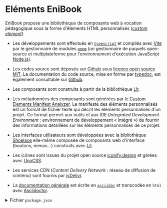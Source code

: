 # Eléments EniBook

EniBook propose une bibliothèque de composants web à vocation pédagogique sous la forme d'éléments HTML personnalisés ([_custom element_](https://developer.mozilla.org/fr/docs/Web/Web_Components/Using_custom_elements)).


* Les développements sont effectués en [`typescript`](https://www.typescriptlang.org) et compilés avec [Vite](https://vitejs.dev) par le gestionnaire de modules [`pnpm`](https://pnpm.io) (un gestionnaire de paquets open-source et multiplateforme pour l'environnement d'exécution JavaScript [Node.js](https://nodejs.org/en)). 

* Les codes source sont déposés sur [Github](https://github.com/enibook/enibook) sous [licence open source MIT](https://choosealicense.com/licenses/). La documentation du code source, mise en forme par [typedoc](https://typedoc.org), est également consultable sur [Github](https://enibook.github.io/enibook/packages/docs/api/index.html).

* Les composants sont construits à partir de la bibliothèque [Lit](https://lit.dev).

* Les métadonnées des composants sont générées par le [Custom Elements Manifest Analyzer](https://custom-elements-manifest.open-wc.org). Le manifeste des éléments personnalisés est un format de fichier texte qui décrit les éléments personnalisés d'un projet. Ce format permet aux outils et aux IDE (_Integrated Development Environment_ : environnement de développement « intégré ») de fournir des informations détaillées sur les éléments personnalisés de ce projet.

* Les interfaces utilisateurs sont développées avec la bibliothèque [Shoelace](https://shoelace.style) elle-même composée de composants web d'interface (boutons, menus...) construits avec [Lit](https://lit.dev).

* Les icônes sont issues du projet open source [iconify.design](https://iconify.design) et gérées avec [UnoCSS](https://unocss.dev).

* Les services CDN (_Content Delivery Network_ : réseau de diffusion de contenu) sont fournis par [jsDelivr](https://www.jsdelivr.com).

* La [documentation générale](https://enibook.github.io/enibook/) est écrite en [`asciidoc`](https://asciidoc.org) et transcodée en `html` avec [Asciidoctor](https://docs.asciidoctor.org).


<details>
  <summary>Fichier <code>package.json</code></summary>

  Le fichier `package.json` décrit toutes les spécificités, et en particulier toutes les dépendances, du projet EniBook.

  ```json
  {
  "name": "elements",
  "version": "1.0.0",
  "type": "module",
  "types": "dist/enibook.d.ts",
  "jsdelivr": "./cdn/enibook-autoloader.js",
  "exports": {
    ".": {
      "types": "./dist/enibook.d.ts",
      "import": "./dist/enibook.js"
    },
    "./dist/custom-elements.json": "./dist/custom-elements.json",
    "./dist/enibook.js": "./dist/enibook.js",
    "./dist/enibook-autoloader.js": "./dist/enibook-autoloader.js",
    "./dist/elements/*": "./dist/elements/*",
    "./dist/utilities/*": "./dist/utilities/*"
  },
  "files": [
    "dist",
    "cdn"
  ],
  "description": "Bibliothèque de composants web à vocation pédagogique sous la forme d’éléments HTML personnalisés.",
  "keywords": [
    "web components",
    "custom elements",
    "components"
  ],
  "repository": {
    "type": "git",
    "url": "git+https://github.com/enibook/enibook.git"
  },
  "scripts": {
    "api": "typedoc --options typedoc.json",
    "build": "npx tsc && vite build",
    "dev": "vite",
    "doc:adoc": "asciidoctor ./docs/elements/elements.adoc && unocss ./docs/elements/elements.html && asciidoctor-chunker docs/elements/elements.html --titlePage 'Eléments EniBook' -o docs/elements",
    "doc:gen": "asciidoctor ./docs/index.adoc && unocss -c uno.config-doc.ts ./docs/index.html",
    "docs": "pnpm run doc:api && pnpm run doc:adoc && pnpm run doc:gen",
    "preview": "vite -c vite.config.adoc.ts preview",
    "test": "echo \"Error: no test specified\" && exit 1"
  },
  "author": "Jacques Tisseau",
  "license": "MIT",
  "devDependencies": {
    "@custom-elements-manifest/analyzer": "^0.9.0",
    "@iconify-json/mdi": "^1.1.64",
    "@unocss/cli": "^0.58.3",
    "@unocss/preset-attributify": "^0.58.3",
    "@unocss/preset-icons": "^0.58.3",
    "@unocss/preset-tagify": "^0.58.3",
    "@unocss/preset-typography": "^0.58.3",
    "@unocss/preset-uno": "^0.58.3",
    "asciidoctor": "^3.0.2",
    "cem-plugin-jsdoc-example": "^0.0.9",
    "glob": "^10.3.10",
    "typedoc": "^0.25.7",
    "typedoc-plugin-coverage": "^2.2.0",
    "typedoc-plugin-keywords": "^1.6.0",
    "typedoc-plugin-markdown": "^3.17.1",
    "typedoc-plugin-mdn-links": "^3.1.11",
    "typedoc-plugin-merge-modules": "^5.1.0",
    "typedoc-plugin-missing-exports": "^2.1.0",
    "typedoc-theme-category-nav": "^0.0.2",
    "typedoc-theme-hierarchy": "^4.1.2",
    "typescript": "^5.3.3",
    "unocss": "^0.58.3",
    "vite": "^5.0.11",
    "vite-plugin-cem": "^0.6.0",
    "vite-plugin-cp": "^4.0.7"
  },
  "dependencies": {
    "@shoelace-style/shoelace": "^2.12.0",
    "highlight.js": "^11.9.0",
    "lit": "^3.1.1"
  },
  "customElements": "dist/custom-elements.json"
}
  ```

</details>